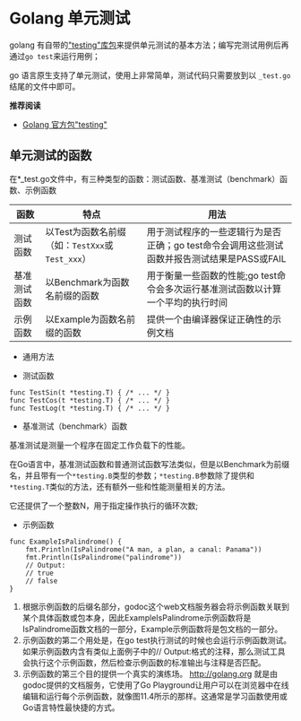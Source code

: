 # Golang 单元测试

golang 有自带的["testing"库包](https://pkg.go.dev/testing)来提供单元测试的基本方法；编写完测试用例后再通过`go test`来运行用例；

go 语言原生支持了单元测试，使用上非常简单，测试代码只需要放到以 `_test.go` 结尾的文件中即可。

**推荐阅读**
- [Golang 官方包"testing"](https://pkg.go.dev/testing)

## 单元测试的函数

在*_test.go文件中，有三种类型的函数：测试函数、基准测试（benchmark）函数、示例函数

| 函数 | 特点 | 用法 |
| --- | --- | --- |
| 测试函数 | 以Test为函数名前缀（如：`TestXxx`或`Test_xxx`） | 用于测试程序的一些逻辑行为是否正确；go test命令会调用这些测试函数并报告测试结果是PASS或FAIL |
| 基准测试函数 | 以Benchmark为函数名前缀的函数 | 用于衡量一些函数的性能;go test命令会多次运行基准测试函数以计算一个平均的执行时间 |
| 示例函数 | 以Example为函数名前缀的函数 | 提供一个由编译器保证正确性的示例文档 |

- 通用方法


- 测试函数

```gotemplate
func TestSin(t *testing.T) { /* ... */ }
func TestCos(t *testing.T) { /* ... */ }
func TestLog(t *testing.T) { /* ... */ }
```

- 基准测试（benchmark）函数

基准测试是测量一个程序在固定工作负载下的性能。

在Go语言中，基准测试函数和普通测试函数写法类似，但是以Benchmark为前缀名，并且带有一个`*testing.B`类型的参数；`*testing.B`参数除了提供和`*testing.T`类似的方法，还有额外一些和性能测量相关的方法。

它还提供了一个整数N，用于指定操作执行的循环次数;

- 示例函数

```gotemplate
func ExampleIsPalindrome() {
    fmt.Println(IsPalindrome("A man, a plan, a canal: Panama"))
    fmt.Println(IsPalindrome("palindrome"))
    // Output:
    // true
    // false
}
```

1. 根据示例函数的后缀名部分，godoc这个web文档服务器会将示例函数关联到某个具体函数或包本身，因此ExampleIsPalindrome示例函数将是IsPalindrome函数文档的一部分，Example示例函数将是包文档的一部分。
2. 示例函数的第二个用处是，在go test执行测试的时候也会运行示例函数测试。如果示例函数内含有类似上面例子中的// Output:格式的注释，那么测试工具会执行这个示例函数，然后检查示例函数的标准输出与注释是否匹配。
3. 示例函数的第三个目的提供一个真实的演练场。 http://golang.org 就是由godoc提供的文档服务，它使用了Go Playground让用户可以在浏览器中在线编辑和运行每个示例函数，就像图11.4所示的那样。这通常是学习函数使用或Go语言特性最快捷的方式。

